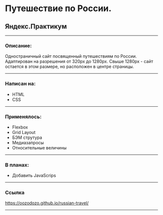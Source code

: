 # Путешествие по России.

## Яндекс.Практикум
____

### Описание:
Одностраничный сайт посвященный путешествиям по России.
Адаптирован на разрешения от 320px до 1280px.
Свыше 1280px - сайт остается в этом размере, но расположен в центре страницы.
____

### Написан на:

* HTML
* CSS
____

### Применялось:

+ Flexbox
+ Grid Layout
+ БЭМ струтура
+ Медиазапросы
+ Относительные величины

____

### В планах:

  + Добавить JavaScrips

____

### Ссылка


https://oozodozo.github.io/russian-travel/
____

